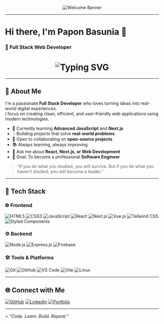 <!-- 🎨 Modern Banner Section -->
<p align="center">
  <img src="https://capsule-render.vercel.app/api?type=waving&color=0:00C9FF,100:92FE9D&height=220&section=header&text=Welcome%20to%20paponCode%20💻&fontSize=42&fontAlignY=38&fontColor=ffffff&desc=Papon%20Basunia%20|%20Full%20Stack%20Developer%20|%20React%20%26%20Next.js&descAlignY=55&descAlign=50" alt="Welcome Banner"/>
</p>

---



# Hi there, I'm Papon Basunia 👋

### 🚀 Full Stack Web Developer

<h1 align="center">
  <img src="https://readme-typing-svg.herokuapp.com?font=Fira+Code&size=28&pause=1000&color=00FFFF&center=true&vCenter=true&width=500&lines=Welcome+to+paponCode!;Full+Stack+Web+Developer+💻;Always+Learning+and+Building+🚀" alt="Typing SVG" />
</h1>

---

## 💫 About Me

I'm a passionate **Full Stack Developer** who loves turning ideas into real-world digital experiences.  
I focus on creating clean, efficient, and user-friendly web applications using modern technologies.

- 🌱 Currently learning **Advanced JavaScript** and **Next.js**
- 💡 Building projects that solve **real-world problems**
- 🤝 Open to collaborating on **open-source projects**
- 📚 Always learning, always improving
- 💬 Ask me about **React, Next.js, or Web Development**
- 🎯 Goal: To become a professional **Software Engineer**

> “If you do what you studied, you will survive. But if you do what you haven’t studied, you will become a leader.”

---

## 🧠 Tech Stack

### 🌐 Frontend  
![HTML5](https://img.shields.io/badge/HTML5-E34F26?style=for-the-badge&logo=html5&logoColor=white)
![CSS3](https://img.shields.io/badge/CSS3-1572B6?style=for-the-badge&logo=css3&logoColor=white)
![JavaScript](https://img.shields.io/badge/JavaScript-F7DF1E?style=for-the-badge&logo=javascript&logoColor=black)
![React](https://img.shields.io/badge/React-20232A?style=for-the-badge&logo=react&logoColor=61DAFB)
![Next.js](https://img.shields.io/badge/Next.js-000000?style=for-the-badge&logo=nextdotjs&logoColor=white)
![Vue.js](https://img.shields.io/badge/Vue.js-35495E?style=for-the-badge&logo=vuedotjs&logoColor=4FC08D)
![Tailwind CSS](https://img.shields.io/badge/Tailwind_CSS-38B2AC?style=for-the-badge&logo=tailwind-css&logoColor=white)
![Styled Components](https://img.shields.io/badge/Styled--Components-DB7093?style=for-the-badge&logo=styled-components&logoColor=white)

### ⚙️ Backend  
![Node.js](https://img.shields.io/badge/Node.js-339933?style=for-the-badge&logo=nodedotjs&logoColor=white)
![Express.js](https://img.shields.io/badge/Express.js-000000?style=for-the-badge&logo=express&logoColor=white)
![Firebase](https://img.shields.io/badge/Firebase-FFCA28?style=for-the-badge&logo=firebase&logoColor=black)

### 🛠 Tools & Platforms  
![Git](https://img.shields.io/badge/Git-F05032?style=for-the-badge&logo=git&logoColor=white)
![GitHub](https://img.shields.io/badge/GitHub-181717?style=for-the-badge&logo=github&logoColor=white)
![VS Code](https://img.shields.io/badge/VS_Code-0078D4?style=for-the-badge&logo=visualstudiocode&logoColor=white)
![Vite](https://img.shields.io/badge/Vite-646CFF?style=for-the-badge&logo=vite&logoColor=white)
![Linux](https://img.shields.io/badge/Linux-FCC624?style=for-the-badge&logo=linux&logoColor=black)

---

## 🌐 Connect with Me

[![GitHub](https://img.shields.io/badge/GitHub-paponCode-181717?style=for-the-badge&logo=github)](https://github.com/paponCode)
[![LinkedIn](https://img.shields.io/badge/LinkedIn-Papon%20Basunia-0077B5?style=for-the-badge&logo=linkedin&logoColor=white)](https://linkedin.com/)
[![Portfolio](https://img.shields.io/badge/Portfolio-Visit-0A66C2?style=for-the-badge&logo=vercel&logoColor=white)](#)

---

⭐️ *“Code. Learn. Build. Repeat.”*  
